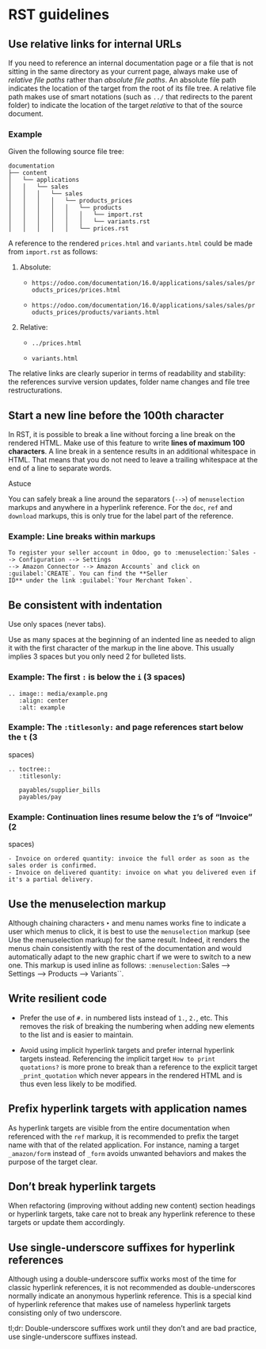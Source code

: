 # RST guidelines

## Use relative links for internal URLs

If you need to reference an internal documentation page or a file that is not
sitting in the same directory as your current page, always make use of
_relative file paths_ rather than _absolute file paths_. An absolute file path
indicates the location of the target from the root of its file tree. A
relative file path makes use of smart notations (such as `../` that redirects
to the parent folder) to indicate the location of the target _relative_ to
that of the source document.

### Example

Given the following source file tree:

    
    
    documentation
    ├── content
    │   └── applications
    │   │   └── sales
    │   │   │   └── sales
    │   │   │   │   └── products_prices
    │   │   │   │   │   └── products
    │   │   │   │   │   │   └── import.rst
    │   │   │   │   │   │   └── variants.rst
    │   │   │   │   │   └── prices.rst
    

A reference to the rendered `prices.html` and `variants.html` could be made
from `import.rst` as follows:

  1. Absolute:

     * `https://odoo.com/documentation/16.0/applications/sales/sales/products_prices/prices.html`

     * `https://odoo.com/documentation/16.0/applications/sales/sales/products_prices/products/variants.html`

  2. Relative:

     * `../prices.html`

     * `variants.html`

The relative links are clearly superior in terms of readability and stability:
the references survive version updates, folder name changes and file tree
restructurations.

## Start a new line before the 100th character

In RST, it is possible to break a line without forcing a line break on the
rendered HTML. Make use of this feature to write **lines of maximum 100
characters**. A line break in a sentence results in an additional whitespace
in HTML. That means that you do not need to leave a trailing whitespace at the
end of a line to separate words.

Astuce

You can safely break a line around the separators (`-->`) of `menuselection`
markups and anywhere in a hyperlink reference. For the `doc`, `ref` and
`download` markups, this is only true for the label part of the reference.

### Example: Line breaks within markups

    
    
    To register your seller account in Odoo, go to :menuselection:`Sales --> Configuration --> Settings
    --> Amazon Connector --> Amazon Accounts` and click on :guilabel:`CREATE`. You can find the **Seller
    ID** under the link :guilabel:`Your Merchant Token`.
    

## Be consistent with indentation

Use only spaces (never tabs).

Use as many spaces at the beginning of an indented line as needed to align it
with the first character of the markup in the line above. This usually implies
3 spaces but you only need 2 for bulleted lists.

### Example: The first `:` is below the `i` (3 spaces)

    
    
    .. image:: media/example.png
       :align: center
       :alt: example
    

### Example: The `:titlesonly:` and page references start below the `t` (3
spaces)

    
    
    .. toctree::
       :titlesonly:
    
       payables/supplier_bills
       payables/pay
    

### Example: Continuation lines resume below the `I`’s of “Invoice” (2
spaces)

    
    
    - Invoice on ordered quantity: invoice the full order as soon as the sales order is confirmed.
    - Invoice on delivered quantity: invoice on what you delivered even if it's a partial delivery.
    

## Use the menuselection markup

Although chaining characters `‣` and menu names works fine to indicate a user
which menus to click, it is best to use the `menuselection` markup (see Use
the menuselection markup) for the same result. Indeed, it renders the menus
chain consistently with the rest of the documentation and would automatically
adapt to the new graphic chart if we were to switch to a new one. This markup
is used inline as follows: `:menuselection:`Sales --> Settings --> Products
--> Variants``.

## Write resilient code

  * Prefer the use of `#.` in numbered lists instead of `1.`, `2.`, etc. This removes the risk of breaking the numbering when adding new elements to the list and is easier to maintain.

  * Avoid using implicit hyperlink targets and prefer internal hyperlink targets instead. Referencing the implicit target `How to print quotations?` is more prone to break than a reference to the explicit target `_print_quotation` which never appears in the rendered HTML and is thus even less likely to be modified.

## Prefix hyperlink targets with application names

As hyperlink targets are visible from the entire documentation when referenced
with the `ref` markup, it is recommended to prefix the target name with that
of the related application. For instance, naming a target `_amazon/form`
instead of `_form` avoids unwanted behaviors and makes the purpose of the
target clear.

## Don’t break hyperlink targets

When refactoring (improving without adding new content) section headings or
hyperlink targets, take care not to break any hyperlink reference to these
targets or update them accordingly.

## Use single-underscore suffixes for hyperlink references

Although using a double-underscore suffix works most of the time for classic
hyperlink references, it is not recommended as double-underscores normally
indicate an anonymous hyperlink reference. This is a special kind of hyperlink
reference that makes use of nameless hyperlink targets consisting only of two
underscore.

tl;dr: Double-underscore suffixes work until they don’t and are bad practice,
use single-underscore suffixes instead.

